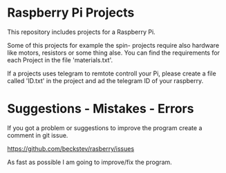 # Raspberry Pi Projects

This repository includes projects for a Raspberry Pi.

Some of this projects for example the spin- projects require also hardware like motors, resistors or some thing alse.
You can find the requirements for each Project in the file 'materials.txt'.

If a projects uses telegram to remtote controll your Pi, please create a file called 'ID.txt' in the project
and ad the telegram ID of your raspberry.

# Suggestions - Mistakes - Errors

  If you got a problem or suggestions to improve the program create a comment in git issue.

 https://github.com/beckstev/rasberry/issues

  As fast as possible I am going to improve/fix the program.

